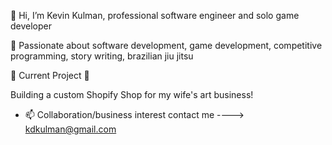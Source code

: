 👋 Hi, I’m Kevin Kulman, professional software engineer and solo game developer

👀 Passionate about software development, game development, competitive programming, story writing, brazilian jiu jitsu

🌱 Current Project 🌱

Building a custom Shopify Shop for my wife's art business!

- 📫 Collaboration/business interest contact me  ----> kdkulman@gmail.com 

<!---
kdkulman/kdkulman is a ✨ special ✨ repository because its `README.md` (this file) appears on your GitHub profile.
You can click the Preview link to take a look at your changes.
--->
